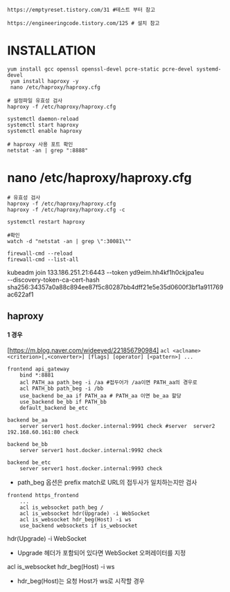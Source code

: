 ```
https://emptyreset.tistory.com/31 #테스트 부터 참고

https://engineeringcode.tistory.com/125 # 설치 참고

```
# INSTALLATION
```
yum install gcc openssl openssl-devel pcre-static pcre-devel systemd-devel
 yum install haproxy -y
 nano /etc/haproxy/haproxy.cfg

# 설정파일 유효성 검사
haproxy -f /etc/haproxy/haproxy.cfg

systemctl daemon-reload
systemctl start haproxy
systemctl enable haproxy

# haproxy 사용 포트 확인
netstat -an | grep ":8888"
```

# nano /etc/haproxy/haproxy.cfg
```
# 유효성 검사
haproxy -f /etc/haproxy/haproxy.cfg
haproxy -f /etc/haproxy/haproxy.cfg -c

systemctl restart haproxy

#확인
watch -d "netstat -an | grep \":30081\""

firewall-cmd --reload
firewall-cmd --list-all
```

kubeadm join 133.186.251.21:6443 --token yd9eim.hh4kf1h0ckjpa1eu \
        --discovery-token-ca-cert-hash sha256:34357a0a88c894ee87f5c80287bb4dff21e5e35d0600f3bf1a911769ac622af1


## haproxy 
#### 1 경우
[https://m.blog.naver.com/wideeyed/221856790984]
`acl <aclname> <criterion>[,<converter>] [flags] [operator] [<pattern>] ...`

```
frontend api_gateway
    bind *:8881
    acl PATH_aa path_beg -i /aa #접두어가 /aa이면 PATH_aa의 경우로
    acl PATH_bb path_beg -i /bb
    use_backend be_aa if PATH_aa # PATH_aa 이면 be_aa 할당
    use_backend be_bb if PATH_bb
	default_backend be_etc

backend be_aa
    server server1 host.docker.internal:9991 check #server  server2 192.168.60.161:80 check

backend be_bb
    server server1 host.docker.internal:9992 check

backend be_etc
    server server1 host.docker.internal:9993 check
```
- path_beg 옵션은 prefix match로 URL의 접두사가 일치하는지만 검사

```
frontend https_frontend
    ...
    acl is_websocket path_beg /
    acl is_websocket hdr(Upgrade) -i WebSocket
    acl is_websocket hdr_beg(Host) -i ws
    use_backend websockets if is_websocket
```
hdr(Upgrade) -i WebSocket
- Upgrade 헤더가 포함되어 있다면 WebSocket 오퍼레이터를 지정

acl is_websocket hdr_beg(Host) -i ws
- hdr_beg(Host)는 요청 Host가 ws로 시작할 경우